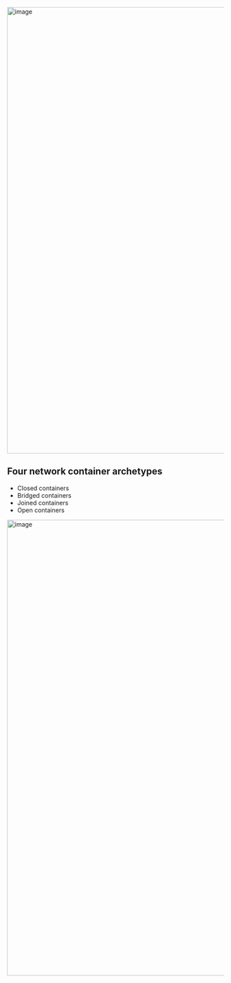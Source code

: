 <img width="1036" alt="image" src="https://github.com/17303954/personal_notes/assets/36843259/ec30f067-7d82-4143-b67d-80ece13140ab">

## Four network container archetypes

- Closed containers
- Bridged containers
- Joined containers
- Open containers

<img width="1058" alt="image" src="https://github.com/17303954/personal_notes/assets/36843259/928821a8-2ebe-4f9e-8e20-89c54a4d7b85">




